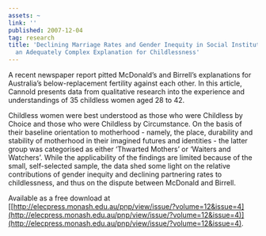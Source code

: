 ```yaml
---
assets: ~
link: ''
published: 2007-12-04
tag: research
title: 'Declining Marriage Rates and Gender Inequity in Social Institutions: Towards
  an Adequately Complex Explanation for Childlessness'
---
```

A recent newspaper report pitted McDonald’s and Birrell’s explanations
for Australia’s below-replacement fertility against each other. In this
article, Cannold presents data from qualitative research into the
experience and understandings of 35 childless women aged 28 to 42.

Childless women were best understood as those who were Childless by
Choice and those who were Childless by Circumstance. On the basis of
their baseline orientation to motherhood - namely, the place, durability
and stability of motherhood in their imagined futures and identities -
the latter group was categorised as either ‘Thwarted Mothers’ or
‘Waiters and Watchers’. While the applicability of the findings are
limited because of the small, self-selected sample, the data shed some
light on the relative contributions of gender inequity and declining
partnering rates to childlessness, and thus on the dispute between
McDonald and Birrell.

Available as a free download at
[[http://elecpress.monash.edu.au/pnp/view/issue/?volume=12&issue=4](http://elecpress.monash.edu.au/pnp/view/issue/?volume=12&issue=4)](http://elecpress.monash.edu.au/pnp/view/issue/?volume=12&issue=4).